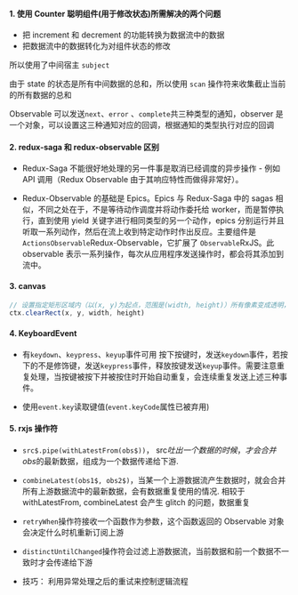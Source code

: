 #### 1. 使用 Counter 聪明组件(用于修改状态)所需解决的两个问题

- 把 increment 和 decrement 的功能转换为数据流中的数据
- 把数据流中的数据转化为对组件状态的修改

所以使用了中间宿主 `subject`

由于 state 的状态是所有中间数据的总和，所以使用 `scan` 操作符来收集截止当前的所有数据的总和

Observable 可以发送`next`、`error` 、`complete`共三种类型的通知，observer 是一个对象，可以设置这三种通知对应的回调，根据通知的类型执行对应的回调

#### 2. redux-saga 和 redux-observable 区别

- Redux-Saga 不能很好地处理的另一件事是取消已经调度的异步操作 - 例如 API 调用（Redux Observable 由于其响应特性而做得非常好）。

- Redux-Observable 的基础是 Epics。Epics 与 Redux-Saga 中的 sagas 相似，不同之处在于，不是等待动作调度并将动作委托给 worker，而是暂停执行，直到使用 yield 关键字进行相同类型的另一个动作，epics 分别运行并且听取一系列动作，然后在流上收到特定动作时作出反应。主要组件是 `ActionsObservable`Redux-Observable，它扩展了 `Observable`RxJS。此 observable 表示一系列操作，每次从应用程序发送操作时，都会将其添加到流中。

#### 3. canvas

```js
// 设置指定矩形区域内（以(x, y)为起点，范围是(width, height)）所有像素变成透明，并擦除之前绘制的所有内容的方法。
ctx.clearRect(x, y, width, height)
```

#### 4. KeyboardEvent

- 有`keydown`、`keypress`、`keyup`事件可用
  按下按键时，发送`keydown`事件，若按下的不是修饰键，发送`keypress`事件，释放按键发送`keyup`事件。需要注意重复处理，当按键被按下并被按住时开始自动重复，会连续重复发送上述三种事件。

- 使用`event.key`读取键值(`event.keyCode`属性已被弃用)

#### 5. rxjs 操作符

- `src$.pipe(withLatestFrom(obs$))`， src$吐出一个数据的时候，才会合并obs$的最新数据，组成为一个数据传递给下游.
- `combineLatest(obs1$, obs2$)`，当某一个上游数据流产生数据时，就会合并所有上游数据流中的最新数据，会有数据重复使用的情况.
  相较于 withLatestFrom, combineLatest 会产生 glitch 的问题，数据重复

- `retryWhen`操作符接收一个函数作为参数，这个函数返回的 Observable 对象会决定什么时机重新订阅上游
- `distinctUntilChanged`操作符会过滤上游数据流，当前数据和前一个数据不一致时才会传递给下游

* 技巧： 利⽤异常处理之后的重试来控制逻辑流程
